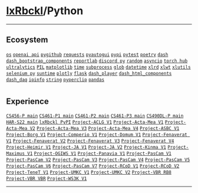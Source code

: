 # [lxRbckl](https://github.com/lxRbckl/lxRbckl/tree/main)/Python

---
## Ecosystem
[`os`](https://github.com/lxRbckl/lxRbckl/blob/main/Python/os/README.md) [`openai api`](https://github.com/lxRbckl/lxRbckl/blob/main/Python/openai-api/README.md) [`pygithub`](https://github.com/lxRbckl/lxRbckl/blob/main/Python/pygithub/README.md) [`requests`](https://github.com/lxRbckl/lxRbckl/blob/main/Python/requests/README.md) [`pyautogui`](https://github.com/lxRbckl/lxRbckl/blob/main/Python/pyautogui/README.md) [`pypi`](https://github.com/lxRbckl/lxRbckl/blob/main/Python/pypi/README.md) [`pytest`](https://github.com/lxRbckl/lxRbckl/blob/main/Python/pytest/README.md) [`poetry`](https://github.com/lxRbckl/lxRbckl/blob/main/Python/poetry/README.md) [`dash`](https://github.com/lxRbckl/lxRbckl/blob/main/Python/dash/README.md) [`dash_bootstrap_components`](https://github.com/lxRbckl/lxRbckl/blob/main/Python/dash_bootstrap_components/README.md) [`reportlab`](https://github.com/lxRbckl/lxRbckl/blob/main/Python/reportlab/README.md) [`discord py`](https://github.com/lxRbckl/lxRbckl/blob/main/Python/discord-py/README.md) [`random`](https://github.com/lxRbckl/lxRbckl/blob/main/Python/random/README.md) [`asyncio`](https://github.com/lxRbckl/lxRbckl/blob/main/Python/asyncio/README.md) [`torch hub`](https://github.com/lxRbckl/lxRbckl/blob/main/Python/torch-hub/README.md) [`ultralytics`](https://github.com/lxRbckl/lxRbckl/blob/main/Python/ultralytics/README.md) [`PIL`](https://github.com/lxRbckl/lxRbckl/blob/main/Python/PIL/README.md) [`matplotlib`](https://github.com/lxRbckl/lxRbckl/blob/main/Python/matplotlib/README.md) [`time`](https://github.com/lxRbckl/lxRbckl/blob/main/Python/time/README.md) [`subprocess`](https://github.com/lxRbckl/lxRbckl/blob/main/Python/subprocess/README.md) [`glob`](https://github.com/lxRbckl/lxRbckl/blob/main/Python/glob/README.md) [`datetime`](https://github.com/lxRbckl/lxRbckl/blob/main/Python/datetime/README.md) [`xlrd`](https://github.com/lxRbckl/lxRbckl/blob/main/Python/xlrd/README.md) [`xlwt`](https://github.com/lxRbckl/lxRbckl/blob/main/Python/xlwt/README.md) [`xlutils`](https://github.com/lxRbckl/lxRbckl/blob/main/Python/xlutils/README.md) [`selenium py`](https://github.com/lxRbckl/lxRbckl/blob/main/Python/selenium-py/README.md) [`suntime`](https://github.com/lxRbckl/lxRbckl/blob/main/Python/suntime/README.md) [`plotly`](https://github.com/lxRbckl/lxRbckl/blob/main/Python/plotly/README.md) [`flask`](https://github.com/lxRbckl/lxRbckl/blob/main/Python/flask/README.md) [`dash_player`](https://github.com/lxRbckl/lxRbckl/blob/main/Python/dash_player/README.md) [`dash_html_components`](https://github.com/lxRbckl/lxRbckl/blob/main/Python/dash_html_components/README.md) [`dash_daq`](https://github.com/lxRbckl/lxRbckl/blob/main/Python/dash_daq/README.md) [`ipinfo`](https://github.com/lxRbckl/lxRbckl/blob/main/Python/ipinfo/README.md) [`string`](https://github.com/lxRbckl/lxRbckl/blob/main/Python/string/README.md) [`pyperclip`](https://github.com/lxRbckl/lxRbckl/blob/main/Python/pyperclip/README.md) [`pandas`](https://github.com/lxRbckl/lxRbckl/blob/main/Python/pandas/README.md)

# 

## Experience
[`CS456-P main`](https://github.com/ala2q6/CS456-P/blob/main/README.md) [`CS461-P1 main`](https://github.com/ala2q6/CS461-P1/blob/main/README.md) [`CS461-P2 main`](https://github.com/ala2q6/CS461-P2/blob/main/README.md) [`CS461-P3 main`](https://github.com/ala2q6/CS461-P3/blob/main/README.md) [`CS490DL-P main`](https://github.com/ala2q6/CS490DL-P/blob/main/README.md) [`HAR-S22 main`](https://github.com/ala2q6/HAR-S22/blob/main/README.md) [`lxRbckl PyPI`](https://github.com/lxRbckl/lxRbckl/blob/PyPI/README.md) [`Project-ACLG V1`](https://github.com/lxRbckl/Project-ACLG/blob/V1/README.md) [`Project-Acta-Mea V1`](https://github.com/lxRbckl/Project-Acta-Mea/blob/V1/README.md) [`Project-Acta-Mea V2`](https://github.com/lxRbckl/Project-Acta-Mea/blob/V2/README.md) [`Project-Acta-Mea V3`](https://github.com/lxRbckl/Project-Acta-Mea/blob/V3/README.md) [`Project-Acta-Mea V4`](https://github.com/lxRbckl/Project-Acta-Mea/blob/V4/README.md) [`Project-ASBC V1`](https://github.com/lxRbckl/Project-ASBC/blob/V1/README.md) [`Project-Borg V1`](https://github.com/lxRbckl/Project-Borg/blob/V1/README.md) [`Project-Comperio V1`](https://github.com/lxRbckl/Project-Comperio/blob/V1/README.md) [`Project-Domum V1`](https://github.com/lxRbckl/Project-Domum/blob/V1/README.md) [`Project-Fenaverat V1`](https://github.com/lxRbckl/Project-Fenaverat/blob/V1/README.md) [`Project-Fenaverat V2`](https://github.com/lxRbckl/Project-Fenaverat/blob/V2/README.md) [`Project-Fenaverat V3`](https://github.com/lxRbckl/Project-Fenaverat/blob/V3/README.md) [`Project-Fenaverat V4`](https://github.com/lxRbckl/Project-Fenaverat/blob/V4/README.md) [`Project-Heimir V1`](https://github.com/lxRbckl/Project-Heimir/blob/V1/README.md) [`Project-JA V1`](https://github.com/lxRbckl/Project-JA/blob/V1/README.md) [`Project-JA V2`](https://github.com/lxRbckl/Project-JA/blob/V2/README.md) [`Project-Kinma V1`](https://github.com/lxRbckl/Project-Kinma/blob/V1/README.md) [`Project-Maximus V1`](https://github.com/lxRbckl/Project-Maximus/blob/V1/README.md) [`Project-OGIWS V1`](https://github.com/lxRbckl/Project-OGIWS/blob/V1/README.md) [`Project-Panavia V1`](https://github.com/lxRbckl/Project-Panavia/blob/V1/README.md) [`Project-PasCam V1`](https://github.com/lxRbckl/Project-PasCam/blob/V1/README.md) [`Project-PasCam V2`](https://github.com/lxRbckl/Project-PasCam/blob/V2/README.md) [`Project-PasCam V3`](https://github.com/lxRbckl/Project-PasCam/blob/V3/README.md) [`Project-PasCam V4`](https://github.com/lxRbckl/Project-PasCam/blob/V4/README.md) [`Project-PasCam V5`](https://github.com/lxRbckl/Project-PasCam/blob/V5/README.md) [`Project-PasCam V6`](https://github.com/lxRbckl/Project-PasCam/blob/V6/README.md) [`Project-PasCam V7`](https://github.com/lxRbckl/Project-PasCam/blob/V7/README.md) [`Project-RCoD V1`](https://github.com/lxRbckl/Project-RCoD/blob/V1/README.md) [`Project-RCoD V2`](https://github.com/lxRbckl/Project-RCoD/blob/V2/README.md) [`Project-TeneT V1`](https://github.com/lxRbckl/Project-TeneT/blob/V1/README.md) [`Project-UMKC V1`](https://github.com/lxRbckl/Project-UMKC/blob/V1/README.md) [`Project-UMKC V2`](https://github.com/lxRbckl/Project-UMKC/blob/V2/README.md) [`Project-VBR RB8`](https://github.com/lxRbckl/Project-VBR/blob/RB8/README.md) [`Project-VBR VBR`](https://github.com/lxRbckl/Project-VBR/blob/VBR/README.md) [`Project-WS3K V1`](https://github.com/lxRbckl/Project-WS3K/blob/V1/README.md)

---
